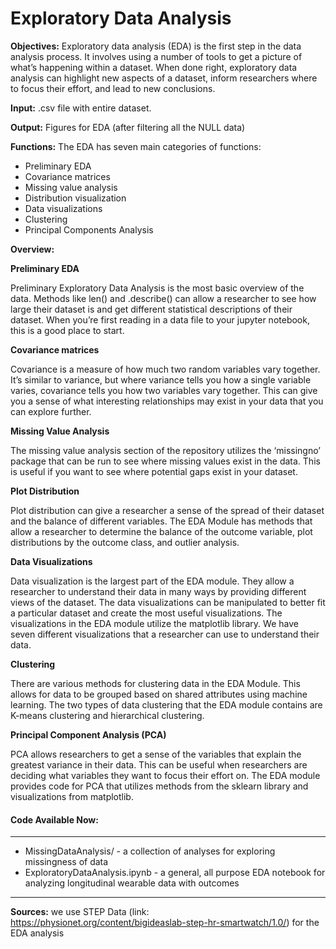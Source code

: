 # Exploratory Data Analysis

**Objectives:**
Exploratory data analysis (EDA) is the first step in the data analysis process. It involves using a number of tools to get a picture of what’s happening within a dataset. When done right, exploratory data analysis can highlight new aspects of a dataset, inform researchers where to focus their effort, and lead to new conclusions.

**Input:**
.csv file with entire dataset. 

**Output:**
Figures for EDA (after filtering all the NULL data)

**Functions:**
The EDA has seven main categories of functions:

- Preliminary EDA
- Covariance matrices
- Missing value analysis
- Distribution visualization
- Data visualizations
- Clustering
- Principal Components Analysis

**Overview:**

**Preliminary EDA**

Preliminary Exploratory Data Analysis is the most basic overview of the data. Methods like len() and .describe() can allow a researcher to see how large their dataset is and get different statistical descriptions of their dataset. When you’re first reading in a data file to your jupyter notebook, this is a good place to start. 

**Covariance matrices**

Covariance is a measure of how much two random variables vary together. It’s similar to variance, but where variance tells you how a single variable varies, covariance tells you how two variables vary together. This can give you a sense of what interesting relationships may exist in your data that you can explore further.

**Missing Value Analysis**

The missing value analysis section of the repository utilizes the ‘missingno’ package that can be run to see where missing values exist in the data. This is useful if you want to see where potential gaps exist in your dataset.

**Plot Distribution**

Plot distribution can give a researcher a sense of the spread of their dataset and the balance of different variables. The EDA Module has methods that allow a researcher to determine the balance of the outcome variable, plot distributions by the outcome class, and outlier analysis.

**Data Visualizations**

Data visualization is the largest part of the EDA module. They allow a researcher to understand their data in many ways by providing different views of the dataset. The data visualizations can be manipulated to better fit a particular dataset and create the most useful visualizations. The visualizations in the EDA module utilize the matplotlib library. We have seven different visualizations that a researcher can use to understand their data.

**Clustering**

There are various methods for clustering data in the EDA Module. This allows for data to be grouped based on shared attributes using machine learning. The two types of data clustering that the EDA module contains are K-means clustering and hierarchical clustering. 

**Principal Component Analysis (PCA)**

PCA allows researchers to get a sense of the variables that explain the greatest variance in their data. This can be useful when researchers are deciding what variables they want to focus their effort on. The EDA module provides code for PCA that utilizes methods from the sklearn library and visualizations from matplotlib.


#### Code Available Now:
***
* MissingDataAnalysis/ - a collection of analyses for exploring missingness of data
* ExploratoryDataAnalysis.ipynb - a general, all purpose EDA notebook for analyzing longitudinal wearable data with outcomes
***

**Sources:**
we use STEP Data (link: https://physionet.org/content/bigideaslab-step-hr-smartwatch/1.0/) for the EDA analysis
